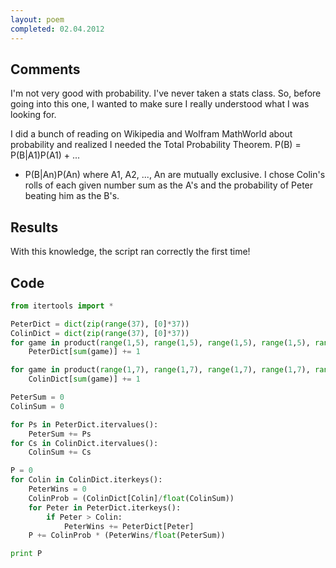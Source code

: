```yaml
---
layout: poem
completed: 02.04.2012
---
```


## Comments

I'm not very good with probability. I've never taken a stats class. So, before
going into this one, I wanted to make sure I really understood what I was
looking for.

I did a bunch of reading on Wikipedia and Wolfram MathWorld about probability
and realized I needed the Total Probability Theorem. P(B) = P(B|A1)P(A1) + ...
+ P(B|An)P(An) where A1, A2, ..., An are mutually exclusive. I chose Colin's
rolls of each given number sum as the A's and the probability of Peter beating
him as the B's.

## Results

With this knowledge, the script ran correctly the first time!

## Code

```python
from itertools import *

PeterDict = dict(zip(range(37), [0]*37))
ColinDict = dict(zip(range(37), [0]*37))
for game in product(range(1,5), range(1,5), range(1,5), range(1,5), range(1,5), range(1,5), range(1,5), range(1,5), range(1,5)):
	PeterDict[sum(game)] += 1

for game in product(range(1,7), range(1,7), range(1,7), range(1,7), range(1,7), range(1,7)):
	ColinDict[sum(game)] += 1

PeterSum = 0
ColinSum = 0

for Ps in PeterDict.itervalues():
	PeterSum += Ps
for Cs in ColinDict.itervalues():
	ColinSum += Cs

P = 0
for Colin in ColinDict.iterkeys():
	PeterWins = 0
	ColinProb = (ColinDict[Colin]/float(ColinSum))
	for Peter in PeterDict.iterkeys():
		if Peter > Colin:
			PeterWins += PeterDict[Peter]
	P += ColinProb * (PeterWins/float(PeterSum))

print P
```
